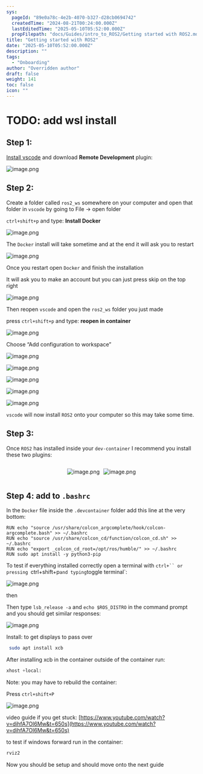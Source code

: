 ```yaml
---
sys:
  pageId: "89e0a78c-4e2b-4070-b327-d28cb0694742"
  createdTime: "2024-08-21T00:24:00.000Z"
  lastEditedTime: "2025-05-10T05:52:00.000Z"
  propFilepath: "docs/Guides/intro_to_ROS2/Getting started with ROS2.md"
title: "Getting started with ROS2"
date: "2025-05-10T05:52:00.000Z"
description: ""
tags:
  - "Onboarding"
author: "Overridden author"
draft: false
weight: 141
toc: false
icon: ""
---
```


# TODO: add wsl install

## Step 1:

[Install vscode](https://code.visualstudio.com/download) and download **Remote Development** plugin:

![image.png](https://prod-files-secure.s3.us-west-2.amazonaws.com/d518164a-d88e-44d1-a4ee-3adb3bd8bce0/efb52993-1881-4a40-b95e-6f020334f022/image.png?X-Amz-Algorithm=AWS4-HMAC-SHA256&X-Amz-Content-Sha256=UNSIGNED-PAYLOAD&X-Amz-Credential=ASIAZI2LB4667OLOSKIR%2F20250623%2Fus-west-2%2Fs3%2Faws4_request&X-Amz-Date=20250623T201033Z&X-Amz-Expires=3600&X-Amz-Security-Token=IQoJb3JpZ2luX2VjECIaCXVzLXdlc3QtMiJIMEYCIQDpqqVmx0xuSTmWZHjpdgN7vH0AR93uiTGir0%2FBxvlvpgIhANXGZEv0paGQxPt5ajwc4fnfIBzjutG55mBD%2F5Rc5nN3Kv8DCBsQABoMNjM3NDIzMTgzODA1IgzefACZl7fjlEDEX44q3AOOl0VkuDzh7SNWVdyYKbtn9A5efajz8QK1X6qN4ZN4J%2BAhh2M2AXsXW37qeAkDXs8b%2BEF5ZFra5enoxYbKslomEoOTXzRa%2F2DwZGwW0ZznW1AVy0V6Gug3xI9bLurDWjTncZltN9Pb68RX0rhpEpzKVCs5RNDf%2Bn%2FBlyDCSBod1nO0B6yJ2EhvTm211vy5oIrmUZIITytxjCVOjHBBVr7smV0HxvziceCer5Ar8sXRWXFvub0E55IjPFTOPmR%2F%2BDw4sqUbz0qPx3wzOTuxTsubFZwF1JswbUMD5qKUbKjCOCLeckbd7ndQvi9CGl8y7oQau8%2FOEPLHSsNbYdVST5ABHIOMioDolz92rmbL4KFA%2B0kleJ5Z8J11BFSmlnIsJqPC2mXdBoSM%2FuaXoxhHB1LxFrfTcQJyiyPet5ts%2BB9dcOyqBwpx%2F6c7xrz9B3%2BXum6%2BA3RPX2rhvZcjKB3c1N%2BPmTwKWdfcLPVndKo%2BbLO4M%2F4KreABygB7SlLsITrB9isgYgUorpyWDhTmSwWkjv61CsFo1IdrXkenR9eLAarxfocdHT9qBeSXZkh8%2FZeqAuT7Ngflf98eNih2L%2B2bmizf53bfr%2B3A%2FdZrZGLZPOunDcjQ6lGK0rgLOjMinDDoqubCBjqkAZxVxnbAosT7SXrese5km%2FuOMJg3LPkfWbhYdYxMJIPiDoMaWJ9IQkLDPIM69pnSEKV4NjfySZqVXJTqatpMEtX442nbHbuhYfdLHlvEwnvWxg%2FO4jOKn48mPBYFht%2F2ZU3sRg5fOpJlwCyS9VhfyWhjOQXfwejK5d3egiShszqE6PC20mBnotpRO1k028MDD58Ynk2XbMyOdIcR44ZkfvYWXljf&X-Amz-Signature=801f83bf4f82a6e643b4dff27b11a2856dcbbbe1e2d2accb1a88b82c9fdfaecb&X-Amz-SignedHeaders=host&x-amz-checksum-mode=ENABLED&x-id=GetObject)

## Step 2:

Create a folder called `ros2_ws` somewhere on your computer and open that folder in `vscode` by going to File → open folder 

`ctrl+shift+p` and type: **Install Docker**

![image.png](https://prod-files-secure.s3.us-west-2.amazonaws.com/d518164a-d88e-44d1-a4ee-3adb3bd8bce0/2269dc0e-1cd5-47ff-bceb-c04ad9b2eab0/image.png?X-Amz-Algorithm=AWS4-HMAC-SHA256&X-Amz-Content-Sha256=UNSIGNED-PAYLOAD&X-Amz-Credential=ASIAZI2LB4667OLOSKIR%2F20250623%2Fus-west-2%2Fs3%2Faws4_request&X-Amz-Date=20250623T201033Z&X-Amz-Expires=3600&X-Amz-Security-Token=IQoJb3JpZ2luX2VjECIaCXVzLXdlc3QtMiJIMEYCIQDpqqVmx0xuSTmWZHjpdgN7vH0AR93uiTGir0%2FBxvlvpgIhANXGZEv0paGQxPt5ajwc4fnfIBzjutG55mBD%2F5Rc5nN3Kv8DCBsQABoMNjM3NDIzMTgzODA1IgzefACZl7fjlEDEX44q3AOOl0VkuDzh7SNWVdyYKbtn9A5efajz8QK1X6qN4ZN4J%2BAhh2M2AXsXW37qeAkDXs8b%2BEF5ZFra5enoxYbKslomEoOTXzRa%2F2DwZGwW0ZznW1AVy0V6Gug3xI9bLurDWjTncZltN9Pb68RX0rhpEpzKVCs5RNDf%2Bn%2FBlyDCSBod1nO0B6yJ2EhvTm211vy5oIrmUZIITytxjCVOjHBBVr7smV0HxvziceCer5Ar8sXRWXFvub0E55IjPFTOPmR%2F%2BDw4sqUbz0qPx3wzOTuxTsubFZwF1JswbUMD5qKUbKjCOCLeckbd7ndQvi9CGl8y7oQau8%2FOEPLHSsNbYdVST5ABHIOMioDolz92rmbL4KFA%2B0kleJ5Z8J11BFSmlnIsJqPC2mXdBoSM%2FuaXoxhHB1LxFrfTcQJyiyPet5ts%2BB9dcOyqBwpx%2F6c7xrz9B3%2BXum6%2BA3RPX2rhvZcjKB3c1N%2BPmTwKWdfcLPVndKo%2BbLO4M%2F4KreABygB7SlLsITrB9isgYgUorpyWDhTmSwWkjv61CsFo1IdrXkenR9eLAarxfocdHT9qBeSXZkh8%2FZeqAuT7Ngflf98eNih2L%2B2bmizf53bfr%2B3A%2FdZrZGLZPOunDcjQ6lGK0rgLOjMinDDoqubCBjqkAZxVxnbAosT7SXrese5km%2FuOMJg3LPkfWbhYdYxMJIPiDoMaWJ9IQkLDPIM69pnSEKV4NjfySZqVXJTqatpMEtX442nbHbuhYfdLHlvEwnvWxg%2FO4jOKn48mPBYFht%2F2ZU3sRg5fOpJlwCyS9VhfyWhjOQXfwejK5d3egiShszqE6PC20mBnotpRO1k028MDD58Ynk2XbMyOdIcR44ZkfvYWXljf&X-Amz-Signature=fe776e655731950d17104d2cdd89be573157a2e33da66d96737bdd5b11a28a9e&X-Amz-SignedHeaders=host&x-amz-checksum-mode=ENABLED&x-id=GetObject)

The `Docker` install will take sometime and at the end it will ask you to restart

![image.png](https://prod-files-secure.s3.us-west-2.amazonaws.com/d518164a-d88e-44d1-a4ee-3adb3bd8bce0/ed233f78-be33-4b1f-b89c-9c346c0e961e/image.png?X-Amz-Algorithm=AWS4-HMAC-SHA256&X-Amz-Content-Sha256=UNSIGNED-PAYLOAD&X-Amz-Credential=ASIAZI2LB4667OLOSKIR%2F20250623%2Fus-west-2%2Fs3%2Faws4_request&X-Amz-Date=20250623T201033Z&X-Amz-Expires=3600&X-Amz-Security-Token=IQoJb3JpZ2luX2VjECIaCXVzLXdlc3QtMiJIMEYCIQDpqqVmx0xuSTmWZHjpdgN7vH0AR93uiTGir0%2FBxvlvpgIhANXGZEv0paGQxPt5ajwc4fnfIBzjutG55mBD%2F5Rc5nN3Kv8DCBsQABoMNjM3NDIzMTgzODA1IgzefACZl7fjlEDEX44q3AOOl0VkuDzh7SNWVdyYKbtn9A5efajz8QK1X6qN4ZN4J%2BAhh2M2AXsXW37qeAkDXs8b%2BEF5ZFra5enoxYbKslomEoOTXzRa%2F2DwZGwW0ZznW1AVy0V6Gug3xI9bLurDWjTncZltN9Pb68RX0rhpEpzKVCs5RNDf%2Bn%2FBlyDCSBod1nO0B6yJ2EhvTm211vy5oIrmUZIITytxjCVOjHBBVr7smV0HxvziceCer5Ar8sXRWXFvub0E55IjPFTOPmR%2F%2BDw4sqUbz0qPx3wzOTuxTsubFZwF1JswbUMD5qKUbKjCOCLeckbd7ndQvi9CGl8y7oQau8%2FOEPLHSsNbYdVST5ABHIOMioDolz92rmbL4KFA%2B0kleJ5Z8J11BFSmlnIsJqPC2mXdBoSM%2FuaXoxhHB1LxFrfTcQJyiyPet5ts%2BB9dcOyqBwpx%2F6c7xrz9B3%2BXum6%2BA3RPX2rhvZcjKB3c1N%2BPmTwKWdfcLPVndKo%2BbLO4M%2F4KreABygB7SlLsITrB9isgYgUorpyWDhTmSwWkjv61CsFo1IdrXkenR9eLAarxfocdHT9qBeSXZkh8%2FZeqAuT7Ngflf98eNih2L%2B2bmizf53bfr%2B3A%2FdZrZGLZPOunDcjQ6lGK0rgLOjMinDDoqubCBjqkAZxVxnbAosT7SXrese5km%2FuOMJg3LPkfWbhYdYxMJIPiDoMaWJ9IQkLDPIM69pnSEKV4NjfySZqVXJTqatpMEtX442nbHbuhYfdLHlvEwnvWxg%2FO4jOKn48mPBYFht%2F2ZU3sRg5fOpJlwCyS9VhfyWhjOQXfwejK5d3egiShszqE6PC20mBnotpRO1k028MDD58Ynk2XbMyOdIcR44ZkfvYWXljf&X-Amz-Signature=e11014d12e7f2520f41b16303f2be427c8a9e2df2709ef2c4b199555f31d53d3&X-Amz-SignedHeaders=host&x-amz-checksum-mode=ENABLED&x-id=GetObject)

Once you restart open `Docker` and finish the installation

It will ask you to make an account but you can just press skip on the top right

![image.png](https://prod-files-secure.s3.us-west-2.amazonaws.com/d518164a-d88e-44d1-a4ee-3adb3bd8bce0/21010ad9-1659-4fd9-9f59-9932a09b2a3d/image.png?X-Amz-Algorithm=AWS4-HMAC-SHA256&X-Amz-Content-Sha256=UNSIGNED-PAYLOAD&X-Amz-Credential=ASIAZI2LB4667OLOSKIR%2F20250623%2Fus-west-2%2Fs3%2Faws4_request&X-Amz-Date=20250623T201033Z&X-Amz-Expires=3600&X-Amz-Security-Token=IQoJb3JpZ2luX2VjECIaCXVzLXdlc3QtMiJIMEYCIQDpqqVmx0xuSTmWZHjpdgN7vH0AR93uiTGir0%2FBxvlvpgIhANXGZEv0paGQxPt5ajwc4fnfIBzjutG55mBD%2F5Rc5nN3Kv8DCBsQABoMNjM3NDIzMTgzODA1IgzefACZl7fjlEDEX44q3AOOl0VkuDzh7SNWVdyYKbtn9A5efajz8QK1X6qN4ZN4J%2BAhh2M2AXsXW37qeAkDXs8b%2BEF5ZFra5enoxYbKslomEoOTXzRa%2F2DwZGwW0ZznW1AVy0V6Gug3xI9bLurDWjTncZltN9Pb68RX0rhpEpzKVCs5RNDf%2Bn%2FBlyDCSBod1nO0B6yJ2EhvTm211vy5oIrmUZIITytxjCVOjHBBVr7smV0HxvziceCer5Ar8sXRWXFvub0E55IjPFTOPmR%2F%2BDw4sqUbz0qPx3wzOTuxTsubFZwF1JswbUMD5qKUbKjCOCLeckbd7ndQvi9CGl8y7oQau8%2FOEPLHSsNbYdVST5ABHIOMioDolz92rmbL4KFA%2B0kleJ5Z8J11BFSmlnIsJqPC2mXdBoSM%2FuaXoxhHB1LxFrfTcQJyiyPet5ts%2BB9dcOyqBwpx%2F6c7xrz9B3%2BXum6%2BA3RPX2rhvZcjKB3c1N%2BPmTwKWdfcLPVndKo%2BbLO4M%2F4KreABygB7SlLsITrB9isgYgUorpyWDhTmSwWkjv61CsFo1IdrXkenR9eLAarxfocdHT9qBeSXZkh8%2FZeqAuT7Ngflf98eNih2L%2B2bmizf53bfr%2B3A%2FdZrZGLZPOunDcjQ6lGK0rgLOjMinDDoqubCBjqkAZxVxnbAosT7SXrese5km%2FuOMJg3LPkfWbhYdYxMJIPiDoMaWJ9IQkLDPIM69pnSEKV4NjfySZqVXJTqatpMEtX442nbHbuhYfdLHlvEwnvWxg%2FO4jOKn48mPBYFht%2F2ZU3sRg5fOpJlwCyS9VhfyWhjOQXfwejK5d3egiShszqE6PC20mBnotpRO1k028MDD58Ynk2XbMyOdIcR44ZkfvYWXljf&X-Amz-Signature=f01c8b5e12a4ce9dbd6ae674cc67255e4383c556ab2f9197213bd92b2ecbc378&X-Amz-SignedHeaders=host&x-amz-checksum-mode=ENABLED&x-id=GetObject)

Then reopen `vscode` and open the `ros2_ws` folder you just made

press `ctrl+shift+p` and type: **reopen in container**

![image.png](https://prod-files-secure.s3.us-west-2.amazonaws.com/d518164a-d88e-44d1-a4ee-3adb3bd8bce0/4e93b8c2-41ad-488c-8095-c74205196118/image.png?X-Amz-Algorithm=AWS4-HMAC-SHA256&X-Amz-Content-Sha256=UNSIGNED-PAYLOAD&X-Amz-Credential=ASIAZI2LB4667OLOSKIR%2F20250623%2Fus-west-2%2Fs3%2Faws4_request&X-Amz-Date=20250623T201033Z&X-Amz-Expires=3600&X-Amz-Security-Token=IQoJb3JpZ2luX2VjECIaCXVzLXdlc3QtMiJIMEYCIQDpqqVmx0xuSTmWZHjpdgN7vH0AR93uiTGir0%2FBxvlvpgIhANXGZEv0paGQxPt5ajwc4fnfIBzjutG55mBD%2F5Rc5nN3Kv8DCBsQABoMNjM3NDIzMTgzODA1IgzefACZl7fjlEDEX44q3AOOl0VkuDzh7SNWVdyYKbtn9A5efajz8QK1X6qN4ZN4J%2BAhh2M2AXsXW37qeAkDXs8b%2BEF5ZFra5enoxYbKslomEoOTXzRa%2F2DwZGwW0ZznW1AVy0V6Gug3xI9bLurDWjTncZltN9Pb68RX0rhpEpzKVCs5RNDf%2Bn%2FBlyDCSBod1nO0B6yJ2EhvTm211vy5oIrmUZIITytxjCVOjHBBVr7smV0HxvziceCer5Ar8sXRWXFvub0E55IjPFTOPmR%2F%2BDw4sqUbz0qPx3wzOTuxTsubFZwF1JswbUMD5qKUbKjCOCLeckbd7ndQvi9CGl8y7oQau8%2FOEPLHSsNbYdVST5ABHIOMioDolz92rmbL4KFA%2B0kleJ5Z8J11BFSmlnIsJqPC2mXdBoSM%2FuaXoxhHB1LxFrfTcQJyiyPet5ts%2BB9dcOyqBwpx%2F6c7xrz9B3%2BXum6%2BA3RPX2rhvZcjKB3c1N%2BPmTwKWdfcLPVndKo%2BbLO4M%2F4KreABygB7SlLsITrB9isgYgUorpyWDhTmSwWkjv61CsFo1IdrXkenR9eLAarxfocdHT9qBeSXZkh8%2FZeqAuT7Ngflf98eNih2L%2B2bmizf53bfr%2B3A%2FdZrZGLZPOunDcjQ6lGK0rgLOjMinDDoqubCBjqkAZxVxnbAosT7SXrese5km%2FuOMJg3LPkfWbhYdYxMJIPiDoMaWJ9IQkLDPIM69pnSEKV4NjfySZqVXJTqatpMEtX442nbHbuhYfdLHlvEwnvWxg%2FO4jOKn48mPBYFht%2F2ZU3sRg5fOpJlwCyS9VhfyWhjOQXfwejK5d3egiShszqE6PC20mBnotpRO1k028MDD58Ynk2XbMyOdIcR44ZkfvYWXljf&X-Amz-Signature=d548d27a3851721283c27e10cc8934443bf1d6c771c8d0607dde5b6bcf59835b&X-Amz-SignedHeaders=host&x-amz-checksum-mode=ENABLED&x-id=GetObject)

Choose “Add configuration to workspace”

![image.png](https://prod-files-secure.s3.us-west-2.amazonaws.com/d518164a-d88e-44d1-a4ee-3adb3bd8bce0/9560b282-5060-4989-ba37-97e7b2c22476/image.png?X-Amz-Algorithm=AWS4-HMAC-SHA256&X-Amz-Content-Sha256=UNSIGNED-PAYLOAD&X-Amz-Credential=ASIAZI2LB4667OLOSKIR%2F20250623%2Fus-west-2%2Fs3%2Faws4_request&X-Amz-Date=20250623T201033Z&X-Amz-Expires=3600&X-Amz-Security-Token=IQoJb3JpZ2luX2VjECIaCXVzLXdlc3QtMiJIMEYCIQDpqqVmx0xuSTmWZHjpdgN7vH0AR93uiTGir0%2FBxvlvpgIhANXGZEv0paGQxPt5ajwc4fnfIBzjutG55mBD%2F5Rc5nN3Kv8DCBsQABoMNjM3NDIzMTgzODA1IgzefACZl7fjlEDEX44q3AOOl0VkuDzh7SNWVdyYKbtn9A5efajz8QK1X6qN4ZN4J%2BAhh2M2AXsXW37qeAkDXs8b%2BEF5ZFra5enoxYbKslomEoOTXzRa%2F2DwZGwW0ZznW1AVy0V6Gug3xI9bLurDWjTncZltN9Pb68RX0rhpEpzKVCs5RNDf%2Bn%2FBlyDCSBod1nO0B6yJ2EhvTm211vy5oIrmUZIITytxjCVOjHBBVr7smV0HxvziceCer5Ar8sXRWXFvub0E55IjPFTOPmR%2F%2BDw4sqUbz0qPx3wzOTuxTsubFZwF1JswbUMD5qKUbKjCOCLeckbd7ndQvi9CGl8y7oQau8%2FOEPLHSsNbYdVST5ABHIOMioDolz92rmbL4KFA%2B0kleJ5Z8J11BFSmlnIsJqPC2mXdBoSM%2FuaXoxhHB1LxFrfTcQJyiyPet5ts%2BB9dcOyqBwpx%2F6c7xrz9B3%2BXum6%2BA3RPX2rhvZcjKB3c1N%2BPmTwKWdfcLPVndKo%2BbLO4M%2F4KreABygB7SlLsITrB9isgYgUorpyWDhTmSwWkjv61CsFo1IdrXkenR9eLAarxfocdHT9qBeSXZkh8%2FZeqAuT7Ngflf98eNih2L%2B2bmizf53bfr%2B3A%2FdZrZGLZPOunDcjQ6lGK0rgLOjMinDDoqubCBjqkAZxVxnbAosT7SXrese5km%2FuOMJg3LPkfWbhYdYxMJIPiDoMaWJ9IQkLDPIM69pnSEKV4NjfySZqVXJTqatpMEtX442nbHbuhYfdLHlvEwnvWxg%2FO4jOKn48mPBYFht%2F2ZU3sRg5fOpJlwCyS9VhfyWhjOQXfwejK5d3egiShszqE6PC20mBnotpRO1k028MDD58Ynk2XbMyOdIcR44ZkfvYWXljf&X-Amz-Signature=388369e93235d15b8f176df7b73280fdbb8e5cf3366538aa8e5fcd60ec5abcbf&X-Amz-SignedHeaders=host&x-amz-checksum-mode=ENABLED&x-id=GetObject)

![image.png](https://prod-files-secure.s3.us-west-2.amazonaws.com/d518164a-d88e-44d1-a4ee-3adb3bd8bce0/2ee63f81-886b-48e8-a553-dc6e5eac99e4/image.png?X-Amz-Algorithm=AWS4-HMAC-SHA256&X-Amz-Content-Sha256=UNSIGNED-PAYLOAD&X-Amz-Credential=ASIAZI2LB4667OLOSKIR%2F20250623%2Fus-west-2%2Fs3%2Faws4_request&X-Amz-Date=20250623T201033Z&X-Amz-Expires=3600&X-Amz-Security-Token=IQoJb3JpZ2luX2VjECIaCXVzLXdlc3QtMiJIMEYCIQDpqqVmx0xuSTmWZHjpdgN7vH0AR93uiTGir0%2FBxvlvpgIhANXGZEv0paGQxPt5ajwc4fnfIBzjutG55mBD%2F5Rc5nN3Kv8DCBsQABoMNjM3NDIzMTgzODA1IgzefACZl7fjlEDEX44q3AOOl0VkuDzh7SNWVdyYKbtn9A5efajz8QK1X6qN4ZN4J%2BAhh2M2AXsXW37qeAkDXs8b%2BEF5ZFra5enoxYbKslomEoOTXzRa%2F2DwZGwW0ZznW1AVy0V6Gug3xI9bLurDWjTncZltN9Pb68RX0rhpEpzKVCs5RNDf%2Bn%2FBlyDCSBod1nO0B6yJ2EhvTm211vy5oIrmUZIITytxjCVOjHBBVr7smV0HxvziceCer5Ar8sXRWXFvub0E55IjPFTOPmR%2F%2BDw4sqUbz0qPx3wzOTuxTsubFZwF1JswbUMD5qKUbKjCOCLeckbd7ndQvi9CGl8y7oQau8%2FOEPLHSsNbYdVST5ABHIOMioDolz92rmbL4KFA%2B0kleJ5Z8J11BFSmlnIsJqPC2mXdBoSM%2FuaXoxhHB1LxFrfTcQJyiyPet5ts%2BB9dcOyqBwpx%2F6c7xrz9B3%2BXum6%2BA3RPX2rhvZcjKB3c1N%2BPmTwKWdfcLPVndKo%2BbLO4M%2F4KreABygB7SlLsITrB9isgYgUorpyWDhTmSwWkjv61CsFo1IdrXkenR9eLAarxfocdHT9qBeSXZkh8%2FZeqAuT7Ngflf98eNih2L%2B2bmizf53bfr%2B3A%2FdZrZGLZPOunDcjQ6lGK0rgLOjMinDDoqubCBjqkAZxVxnbAosT7SXrese5km%2FuOMJg3LPkfWbhYdYxMJIPiDoMaWJ9IQkLDPIM69pnSEKV4NjfySZqVXJTqatpMEtX442nbHbuhYfdLHlvEwnvWxg%2FO4jOKn48mPBYFht%2F2ZU3sRg5fOpJlwCyS9VhfyWhjOQXfwejK5d3egiShszqE6PC20mBnotpRO1k028MDD58Ynk2XbMyOdIcR44ZkfvYWXljf&X-Amz-Signature=a7f8a450f296031535fe6292ba7c99cfd1f9ef0287ae97b1bb7ab9508879640f&X-Amz-SignedHeaders=host&x-amz-checksum-mode=ENABLED&x-id=GetObject)

![image.png](https://prod-files-secure.s3.us-west-2.amazonaws.com/d518164a-d88e-44d1-a4ee-3adb3bd8bce0/ae1580b2-b048-407e-aed9-b584224a7a04/image.png?X-Amz-Algorithm=AWS4-HMAC-SHA256&X-Amz-Content-Sha256=UNSIGNED-PAYLOAD&X-Amz-Credential=ASIAZI2LB4667OLOSKIR%2F20250623%2Fus-west-2%2Fs3%2Faws4_request&X-Amz-Date=20250623T201033Z&X-Amz-Expires=3600&X-Amz-Security-Token=IQoJb3JpZ2luX2VjECIaCXVzLXdlc3QtMiJIMEYCIQDpqqVmx0xuSTmWZHjpdgN7vH0AR93uiTGir0%2FBxvlvpgIhANXGZEv0paGQxPt5ajwc4fnfIBzjutG55mBD%2F5Rc5nN3Kv8DCBsQABoMNjM3NDIzMTgzODA1IgzefACZl7fjlEDEX44q3AOOl0VkuDzh7SNWVdyYKbtn9A5efajz8QK1X6qN4ZN4J%2BAhh2M2AXsXW37qeAkDXs8b%2BEF5ZFra5enoxYbKslomEoOTXzRa%2F2DwZGwW0ZznW1AVy0V6Gug3xI9bLurDWjTncZltN9Pb68RX0rhpEpzKVCs5RNDf%2Bn%2FBlyDCSBod1nO0B6yJ2EhvTm211vy5oIrmUZIITytxjCVOjHBBVr7smV0HxvziceCer5Ar8sXRWXFvub0E55IjPFTOPmR%2F%2BDw4sqUbz0qPx3wzOTuxTsubFZwF1JswbUMD5qKUbKjCOCLeckbd7ndQvi9CGl8y7oQau8%2FOEPLHSsNbYdVST5ABHIOMioDolz92rmbL4KFA%2B0kleJ5Z8J11BFSmlnIsJqPC2mXdBoSM%2FuaXoxhHB1LxFrfTcQJyiyPet5ts%2BB9dcOyqBwpx%2F6c7xrz9B3%2BXum6%2BA3RPX2rhvZcjKB3c1N%2BPmTwKWdfcLPVndKo%2BbLO4M%2F4KreABygB7SlLsITrB9isgYgUorpyWDhTmSwWkjv61CsFo1IdrXkenR9eLAarxfocdHT9qBeSXZkh8%2FZeqAuT7Ngflf98eNih2L%2B2bmizf53bfr%2B3A%2FdZrZGLZPOunDcjQ6lGK0rgLOjMinDDoqubCBjqkAZxVxnbAosT7SXrese5km%2FuOMJg3LPkfWbhYdYxMJIPiDoMaWJ9IQkLDPIM69pnSEKV4NjfySZqVXJTqatpMEtX442nbHbuhYfdLHlvEwnvWxg%2FO4jOKn48mPBYFht%2F2ZU3sRg5fOpJlwCyS9VhfyWhjOQXfwejK5d3egiShszqE6PC20mBnotpRO1k028MDD58Ynk2XbMyOdIcR44ZkfvYWXljf&X-Amz-Signature=c1f2397f0a83a92ec7de5dd91aad80635e11fcbb706457fc9ebcb57c9927c30b&X-Amz-SignedHeaders=host&x-amz-checksum-mode=ENABLED&x-id=GetObject)

![image.png](https://prod-files-secure.s3.us-west-2.amazonaws.com/d518164a-d88e-44d1-a4ee-3adb3bd8bce0/53255b28-f75e-430f-b9e3-c0ac8577e42b/image.png?X-Amz-Algorithm=AWS4-HMAC-SHA256&X-Amz-Content-Sha256=UNSIGNED-PAYLOAD&X-Amz-Credential=ASIAZI2LB4667OLOSKIR%2F20250623%2Fus-west-2%2Fs3%2Faws4_request&X-Amz-Date=20250623T201033Z&X-Amz-Expires=3600&X-Amz-Security-Token=IQoJb3JpZ2luX2VjECIaCXVzLXdlc3QtMiJIMEYCIQDpqqVmx0xuSTmWZHjpdgN7vH0AR93uiTGir0%2FBxvlvpgIhANXGZEv0paGQxPt5ajwc4fnfIBzjutG55mBD%2F5Rc5nN3Kv8DCBsQABoMNjM3NDIzMTgzODA1IgzefACZl7fjlEDEX44q3AOOl0VkuDzh7SNWVdyYKbtn9A5efajz8QK1X6qN4ZN4J%2BAhh2M2AXsXW37qeAkDXs8b%2BEF5ZFra5enoxYbKslomEoOTXzRa%2F2DwZGwW0ZznW1AVy0V6Gug3xI9bLurDWjTncZltN9Pb68RX0rhpEpzKVCs5RNDf%2Bn%2FBlyDCSBod1nO0B6yJ2EhvTm211vy5oIrmUZIITytxjCVOjHBBVr7smV0HxvziceCer5Ar8sXRWXFvub0E55IjPFTOPmR%2F%2BDw4sqUbz0qPx3wzOTuxTsubFZwF1JswbUMD5qKUbKjCOCLeckbd7ndQvi9CGl8y7oQau8%2FOEPLHSsNbYdVST5ABHIOMioDolz92rmbL4KFA%2B0kleJ5Z8J11BFSmlnIsJqPC2mXdBoSM%2FuaXoxhHB1LxFrfTcQJyiyPet5ts%2BB9dcOyqBwpx%2F6c7xrz9B3%2BXum6%2BA3RPX2rhvZcjKB3c1N%2BPmTwKWdfcLPVndKo%2BbLO4M%2F4KreABygB7SlLsITrB9isgYgUorpyWDhTmSwWkjv61CsFo1IdrXkenR9eLAarxfocdHT9qBeSXZkh8%2FZeqAuT7Ngflf98eNih2L%2B2bmizf53bfr%2B3A%2FdZrZGLZPOunDcjQ6lGK0rgLOjMinDDoqubCBjqkAZxVxnbAosT7SXrese5km%2FuOMJg3LPkfWbhYdYxMJIPiDoMaWJ9IQkLDPIM69pnSEKV4NjfySZqVXJTqatpMEtX442nbHbuhYfdLHlvEwnvWxg%2FO4jOKn48mPBYFht%2F2ZU3sRg5fOpJlwCyS9VhfyWhjOQXfwejK5d3egiShszqE6PC20mBnotpRO1k028MDD58Ynk2XbMyOdIcR44ZkfvYWXljf&X-Amz-Signature=b26e77662fc4ed96652ce475f37d57ac014b7864daae25875ed5bcbe5e6e8d1e&X-Amz-SignedHeaders=host&x-amz-checksum-mode=ENABLED&x-id=GetObject)

![image.png](https://prod-files-secure.s3.us-west-2.amazonaws.com/d518164a-d88e-44d1-a4ee-3adb3bd8bce0/7c562767-5af9-4ffb-97d1-327bcdf4ee00/image.png?X-Amz-Algorithm=AWS4-HMAC-SHA256&X-Amz-Content-Sha256=UNSIGNED-PAYLOAD&X-Amz-Credential=ASIAZI2LB4667OLOSKIR%2F20250623%2Fus-west-2%2Fs3%2Faws4_request&X-Amz-Date=20250623T201033Z&X-Amz-Expires=3600&X-Amz-Security-Token=IQoJb3JpZ2luX2VjECIaCXVzLXdlc3QtMiJIMEYCIQDpqqVmx0xuSTmWZHjpdgN7vH0AR93uiTGir0%2FBxvlvpgIhANXGZEv0paGQxPt5ajwc4fnfIBzjutG55mBD%2F5Rc5nN3Kv8DCBsQABoMNjM3NDIzMTgzODA1IgzefACZl7fjlEDEX44q3AOOl0VkuDzh7SNWVdyYKbtn9A5efajz8QK1X6qN4ZN4J%2BAhh2M2AXsXW37qeAkDXs8b%2BEF5ZFra5enoxYbKslomEoOTXzRa%2F2DwZGwW0ZznW1AVy0V6Gug3xI9bLurDWjTncZltN9Pb68RX0rhpEpzKVCs5RNDf%2Bn%2FBlyDCSBod1nO0B6yJ2EhvTm211vy5oIrmUZIITytxjCVOjHBBVr7smV0HxvziceCer5Ar8sXRWXFvub0E55IjPFTOPmR%2F%2BDw4sqUbz0qPx3wzOTuxTsubFZwF1JswbUMD5qKUbKjCOCLeckbd7ndQvi9CGl8y7oQau8%2FOEPLHSsNbYdVST5ABHIOMioDolz92rmbL4KFA%2B0kleJ5Z8J11BFSmlnIsJqPC2mXdBoSM%2FuaXoxhHB1LxFrfTcQJyiyPet5ts%2BB9dcOyqBwpx%2F6c7xrz9B3%2BXum6%2BA3RPX2rhvZcjKB3c1N%2BPmTwKWdfcLPVndKo%2BbLO4M%2F4KreABygB7SlLsITrB9isgYgUorpyWDhTmSwWkjv61CsFo1IdrXkenR9eLAarxfocdHT9qBeSXZkh8%2FZeqAuT7Ngflf98eNih2L%2B2bmizf53bfr%2B3A%2FdZrZGLZPOunDcjQ6lGK0rgLOjMinDDoqubCBjqkAZxVxnbAosT7SXrese5km%2FuOMJg3LPkfWbhYdYxMJIPiDoMaWJ9IQkLDPIM69pnSEKV4NjfySZqVXJTqatpMEtX442nbHbuhYfdLHlvEwnvWxg%2FO4jOKn48mPBYFht%2F2ZU3sRg5fOpJlwCyS9VhfyWhjOQXfwejK5d3egiShszqE6PC20mBnotpRO1k028MDD58Ynk2XbMyOdIcR44ZkfvYWXljf&X-Amz-Signature=28043a746ce7bba51a9bfa91135249fa0c967c09dfc2d3e7d9a1dbbdcf9e38e0&X-Amz-SignedHeaders=host&x-amz-checksum-mode=ENABLED&x-id=GetObject)

`vscode` will now install `ROS2` onto your computer so this may take some time.

## Step 3:

Once `ROS2` has installed inside your `dev-container` I recommend you install these two plugins:

<div style="display: flex;flex-direction: row; column-gap:10px; max-width: 630px;justify-content: center;">
<div>

![image.png](https://prod-files-secure.s3.us-west-2.amazonaws.com/d518164a-d88e-44d1-a4ee-3adb3bd8bce0/3fc3d550-5a54-4ba1-ba6b-faa01cdb7369/image.png?X-Amz-Algorithm=AWS4-HMAC-SHA256&X-Amz-Content-Sha256=UNSIGNED-PAYLOAD&X-Amz-Credential=ASIAZI2LB4666Y6NRG7Y%2F20250623%2Fus-west-2%2Fs3%2Faws4_request&X-Amz-Date=20250623T201035Z&X-Amz-Expires=3600&X-Amz-Security-Token=IQoJb3JpZ2luX2VjECIaCXVzLXdlc3QtMiJGMEQCIE5Qn3ouBxMYS%2B%2FrV336BpNyWYq4H2zYkoQC1ECKaOCMAiAgiZxXSDSuoNB4RfLRPN6r2WNlkbZBwLhWkJrOQZH8Wyr%2FAwgbEAAaDDYzNzQyMzE4MzgwNSIMVFcTpOYXkRuQRiqfKtwDoxbs3eOuiYYTMYKeUpWBPMOPPboYvZLW9zgEvLXFpOoMWQczfnTjw0PBc9OG0WpRQzVxZlzDjRHtftSXkTCSKz3Wn7nv8HcSIrw%2B6oTnndqPp%2BzuQMh6k5ehoCfMxBZiu8JprPGliEahh6n3ORfQubRV7xVCR5kgofwuEAq8guQN4%2F4%2FZykuc4fAY4p8kfScfVk8lCqrU2hXkPCbbgAuPRLg%2Fi4wczG6kymJiPO2qYVwxXsBF%2FvsVBbZmu1GEZy9inccz984MwMGU0dSYdLdW9HvtYnub4XMPlNhTgomwCCCngUqsywPighBy5RSCsQVTd37kSoAHwOevC1VKCMBOEvdGvxTDLaeD%2FAIFrUFoAqOZ%2FZcZK9e2e1LxuUcWQSel871%2B4Xe0StUcr9W6uEaZSzNUegyIgwwAzlxIMEBX4zJKigWTiS%2FJ1tC1PIxoyjf8jipmhCZgbjLm%2FqkkXKHO3td05ePMlgPLJOv%2FEl1i7pjSTjKEn1foaG8S2kVfygv7JaGFnJneZ7tpeUgzwLxIdOxjFzriHdn3jfWHfFt8119azgvsvFmZRXmI0pgiBE9Oto31%2BCId39pypDQfB%2BENF6KdD70WcxDnwMJJFVTuPEX4m8ZqrMvwVTvlcEwr6rmwgY6pgEbALbS%2F42IOfhuvhSwfzBKR9yxNb3tBjIz62vK08OrTIwbrH3b5oT5xgUFKiYOhOjCRNgVljZOCntsUniDmvl4DsbrIXXNy%2BkNlwhudEJM2sP6RpY1o2j%2FY%2FtXwGr%2FOyZ%2B2NWUcJGUBxruSarUgBADAbQ046n4HsMSWgVqK%2FUrcKqh%2FAqayBD0AHGHrCm3zMXXtOa26%2FDdwPgBjgaq0CG%2F3xTWXBRF&X-Amz-Signature=33028b8bf26840872e8c3b88c4b61a2f082cbd94f823f360df74bacbf7320980&X-Amz-SignedHeaders=host&x-amz-checksum-mode=ENABLED&x-id=GetObject)

</div>
<div>

![image.png](https://prod-files-secure.s3.us-west-2.amazonaws.com/d518164a-d88e-44d1-a4ee-3adb3bd8bce0/d994cc66-13c2-4093-a5a3-f84cf4601a82/image.png?X-Amz-Algorithm=AWS4-HMAC-SHA256&X-Amz-Content-Sha256=UNSIGNED-PAYLOAD&X-Amz-Credential=ASIAZI2LB466UKRHWSHG%2F20250623%2Fus-west-2%2Fs3%2Faws4_request&X-Amz-Date=20250623T201035Z&X-Amz-Expires=3600&X-Amz-Security-Token=IQoJb3JpZ2luX2VjECIaCXVzLXdlc3QtMiJHMEUCIQCcFCQbX5DqjN70EFq0TPqYIYDFUFhVMda9zQmYoAfMawIgBm8%2BdIfYeVA5G7nyoyzfNe%2FnQH8OxDgceMcP5h19K9Eq%2FwMIGxAAGgw2Mzc0MjMxODM4MDUiDLPmCwgG%2BP1uCEuqqCrcA4U%2BrMDnoq41wkjxEYh3YQaqFyE%2FBnXJ7JSad7tDD%2B5rcH6K4tSDSI0utHY9SEeovE0Qw6Lj3hAy0Urtej9n1V1NtqF9jIx03nGICveg93C4jbliewz5FMRMmmxLgDyHiwTZc4NrMAeIGwVyrBF1C67q7pmk802JzcnaBlCE%2Fz%2B4phPw4xY%2FTBtqsMYTTaj6OtStVIT40qm15wTZuSzoPF4zRIcb8dS0KoAiRCDS%2B3TvEMD231%2BaqY8tpQDP7%2F60rTd%2BeLJZdhiVP13eEf4GzGn0z2nIGP9p9yX5mJXmeZtwSJGB7r8N%2B4grI3%2BPT0IoAL%2BXJHR07DhlGMRd2qT8EiETtLjhT%2BM7bDdKBTQ7lib9GI854IjIVzCVV1ZBzSHYbVJ0wiC%2FZZhp9RjWhGYVz6VsgORaQvddvRHJcvPuUui7%2BjHy4mJYGuTkAuG77bIXCwl3bUGwrC%2FEMMLCePfdF48bajAXHhXgy%2FueQibds7YPe6j6jw6%2FxpHCjZkHnZTpJ9SvnlIVuiPKkg8QiVwA3QMApd6xQ%2Bm27%2BshqaOJtAhRbkEsWmVNunNEQg1g%2FX3u%2Fj44bmJHszhP%2BNd%2FmRuMlTVPUztsQj8S3ue64tTmLLu6wpjnuI8e1jJBe5GeMIuq5sIGOqUBTC%2FNl%2F8WF9jnLOvzjs4lp6vcKF580pg6T%2FPpM3rV8eIRfuSqpR9y%2BSeUsdibEX%2FjX6AsruLatr%2BlC9fXwWTi25u83WZNYSQczELWp6jCbslimoMe3m%2FSNQ6Lf%2F0us2WRxR3pMQy6tCuzmVlzhp9blgNxtdRvopoDMFwtzQ4lkvBBtG5B4KjfI3CvEXRpxLfbDnJPC8Z6ycDqkCEPVy%2F3Y00L50Wn&X-Amz-Signature=67b2767ba1f76420359582a57660b6e96b213947b6909a780ede39fa09f3943a&X-Amz-SignedHeaders=host&x-amz-checksum-mode=ENABLED&x-id=GetObject)

</div>
</div>

## Step 4: add to `.bashrc`

In the `Docker` file inside the `.devcontainer` folder add this line at the very bottom: 

```docker
RUN echo "source /usr/share/colcon_argcomplete/hook/colcon-argcomplete.bash" >> ~/.bashrc
RUN echo "source /usr/share/colcon_cd/function/colcon_cd.sh" >> ~/.bashrc
RUN echo "export _colcon_cd_root=/opt/ros/humble/" >> ~/.bashrc
RUN sudo apt install -y python3-pip 
```

To test if everything installed correctly open a terminal with `ctrl+`` or pressing `ctrl+shift+p` and typing `toggle terminal`:

![image.png](https://prod-files-secure.s3.us-west-2.amazonaws.com/d518164a-d88e-44d1-a4ee-3adb3bd8bce0/6a4943d8-b04e-4c02-9a58-775f3384d1a5/image.png?X-Amz-Algorithm=AWS4-HMAC-SHA256&X-Amz-Content-Sha256=UNSIGNED-PAYLOAD&X-Amz-Credential=ASIAZI2LB4667OLOSKIR%2F20250623%2Fus-west-2%2Fs3%2Faws4_request&X-Amz-Date=20250623T201033Z&X-Amz-Expires=3600&X-Amz-Security-Token=IQoJb3JpZ2luX2VjECIaCXVzLXdlc3QtMiJIMEYCIQDpqqVmx0xuSTmWZHjpdgN7vH0AR93uiTGir0%2FBxvlvpgIhANXGZEv0paGQxPt5ajwc4fnfIBzjutG55mBD%2F5Rc5nN3Kv8DCBsQABoMNjM3NDIzMTgzODA1IgzefACZl7fjlEDEX44q3AOOl0VkuDzh7SNWVdyYKbtn9A5efajz8QK1X6qN4ZN4J%2BAhh2M2AXsXW37qeAkDXs8b%2BEF5ZFra5enoxYbKslomEoOTXzRa%2F2DwZGwW0ZznW1AVy0V6Gug3xI9bLurDWjTncZltN9Pb68RX0rhpEpzKVCs5RNDf%2Bn%2FBlyDCSBod1nO0B6yJ2EhvTm211vy5oIrmUZIITytxjCVOjHBBVr7smV0HxvziceCer5Ar8sXRWXFvub0E55IjPFTOPmR%2F%2BDw4sqUbz0qPx3wzOTuxTsubFZwF1JswbUMD5qKUbKjCOCLeckbd7ndQvi9CGl8y7oQau8%2FOEPLHSsNbYdVST5ABHIOMioDolz92rmbL4KFA%2B0kleJ5Z8J11BFSmlnIsJqPC2mXdBoSM%2FuaXoxhHB1LxFrfTcQJyiyPet5ts%2BB9dcOyqBwpx%2F6c7xrz9B3%2BXum6%2BA3RPX2rhvZcjKB3c1N%2BPmTwKWdfcLPVndKo%2BbLO4M%2F4KreABygB7SlLsITrB9isgYgUorpyWDhTmSwWkjv61CsFo1IdrXkenR9eLAarxfocdHT9qBeSXZkh8%2FZeqAuT7Ngflf98eNih2L%2B2bmizf53bfr%2B3A%2FdZrZGLZPOunDcjQ6lGK0rgLOjMinDDoqubCBjqkAZxVxnbAosT7SXrese5km%2FuOMJg3LPkfWbhYdYxMJIPiDoMaWJ9IQkLDPIM69pnSEKV4NjfySZqVXJTqatpMEtX442nbHbuhYfdLHlvEwnvWxg%2FO4jOKn48mPBYFht%2F2ZU3sRg5fOpJlwCyS9VhfyWhjOQXfwejK5d3egiShszqE6PC20mBnotpRO1k028MDD58Ynk2XbMyOdIcR44ZkfvYWXljf&X-Amz-Signature=df295c74f08195b9db604fb14b4b9afd6e1805915482b5e4f3c486cf02706f4d&X-Amz-SignedHeaders=host&x-amz-checksum-mode=ENABLED&x-id=GetObject)

then 

Then type `lsb_release -a` and `echo $ROS_DISTRO` in the command prompt and you should get similar responses:

![image.png](https://prod-files-secure.s3.us-west-2.amazonaws.com/d518164a-d88e-44d1-a4ee-3adb3bd8bce0/3e635dec-a805-4e85-8b9e-d000e5b71a4e/image.png?X-Amz-Algorithm=AWS4-HMAC-SHA256&X-Amz-Content-Sha256=UNSIGNED-PAYLOAD&X-Amz-Credential=ASIAZI2LB4667OLOSKIR%2F20250623%2Fus-west-2%2Fs3%2Faws4_request&X-Amz-Date=20250623T201033Z&X-Amz-Expires=3600&X-Amz-Security-Token=IQoJb3JpZ2luX2VjECIaCXVzLXdlc3QtMiJIMEYCIQDpqqVmx0xuSTmWZHjpdgN7vH0AR93uiTGir0%2FBxvlvpgIhANXGZEv0paGQxPt5ajwc4fnfIBzjutG55mBD%2F5Rc5nN3Kv8DCBsQABoMNjM3NDIzMTgzODA1IgzefACZl7fjlEDEX44q3AOOl0VkuDzh7SNWVdyYKbtn9A5efajz8QK1X6qN4ZN4J%2BAhh2M2AXsXW37qeAkDXs8b%2BEF5ZFra5enoxYbKslomEoOTXzRa%2F2DwZGwW0ZznW1AVy0V6Gug3xI9bLurDWjTncZltN9Pb68RX0rhpEpzKVCs5RNDf%2Bn%2FBlyDCSBod1nO0B6yJ2EhvTm211vy5oIrmUZIITytxjCVOjHBBVr7smV0HxvziceCer5Ar8sXRWXFvub0E55IjPFTOPmR%2F%2BDw4sqUbz0qPx3wzOTuxTsubFZwF1JswbUMD5qKUbKjCOCLeckbd7ndQvi9CGl8y7oQau8%2FOEPLHSsNbYdVST5ABHIOMioDolz92rmbL4KFA%2B0kleJ5Z8J11BFSmlnIsJqPC2mXdBoSM%2FuaXoxhHB1LxFrfTcQJyiyPet5ts%2BB9dcOyqBwpx%2F6c7xrz9B3%2BXum6%2BA3RPX2rhvZcjKB3c1N%2BPmTwKWdfcLPVndKo%2BbLO4M%2F4KreABygB7SlLsITrB9isgYgUorpyWDhTmSwWkjv61CsFo1IdrXkenR9eLAarxfocdHT9qBeSXZkh8%2FZeqAuT7Ngflf98eNih2L%2B2bmizf53bfr%2B3A%2FdZrZGLZPOunDcjQ6lGK0rgLOjMinDDoqubCBjqkAZxVxnbAosT7SXrese5km%2FuOMJg3LPkfWbhYdYxMJIPiDoMaWJ9IQkLDPIM69pnSEKV4NjfySZqVXJTqatpMEtX442nbHbuhYfdLHlvEwnvWxg%2FO4jOKn48mPBYFht%2F2ZU3sRg5fOpJlwCyS9VhfyWhjOQXfwejK5d3egiShszqE6PC20mBnotpRO1k028MDD58Ynk2XbMyOdIcR44ZkfvYWXljf&X-Amz-Signature=3e7ae955649e11cd171c292590a66ef09e2e92b1efee3e4a638e1cfcd630bb37&X-Amz-SignedHeaders=host&x-amz-checksum-mode=ENABLED&x-id=GetObject)

Install:  to get displays to pass over

```bash
 sudo apt install xcb
```

After installing xcb in the container outside of the container run:

```python
xhost +local:
```

Note: you may have to rebuild the container:

Press `ctrl+shift+P`

![image.png](https://prod-files-secure.s3.us-west-2.amazonaws.com/d518164a-d88e-44d1-a4ee-3adb3bd8bce0/6c2be660-2618-4c38-9c26-53554f7a0b7b/image.png?X-Amz-Algorithm=AWS4-HMAC-SHA256&X-Amz-Content-Sha256=UNSIGNED-PAYLOAD&X-Amz-Credential=ASIAZI2LB4667OLOSKIR%2F20250623%2Fus-west-2%2Fs3%2Faws4_request&X-Amz-Date=20250623T201033Z&X-Amz-Expires=3600&X-Amz-Security-Token=IQoJb3JpZ2luX2VjECIaCXVzLXdlc3QtMiJIMEYCIQDpqqVmx0xuSTmWZHjpdgN7vH0AR93uiTGir0%2FBxvlvpgIhANXGZEv0paGQxPt5ajwc4fnfIBzjutG55mBD%2F5Rc5nN3Kv8DCBsQABoMNjM3NDIzMTgzODA1IgzefACZl7fjlEDEX44q3AOOl0VkuDzh7SNWVdyYKbtn9A5efajz8QK1X6qN4ZN4J%2BAhh2M2AXsXW37qeAkDXs8b%2BEF5ZFra5enoxYbKslomEoOTXzRa%2F2DwZGwW0ZznW1AVy0V6Gug3xI9bLurDWjTncZltN9Pb68RX0rhpEpzKVCs5RNDf%2Bn%2FBlyDCSBod1nO0B6yJ2EhvTm211vy5oIrmUZIITytxjCVOjHBBVr7smV0HxvziceCer5Ar8sXRWXFvub0E55IjPFTOPmR%2F%2BDw4sqUbz0qPx3wzOTuxTsubFZwF1JswbUMD5qKUbKjCOCLeckbd7ndQvi9CGl8y7oQau8%2FOEPLHSsNbYdVST5ABHIOMioDolz92rmbL4KFA%2B0kleJ5Z8J11BFSmlnIsJqPC2mXdBoSM%2FuaXoxhHB1LxFrfTcQJyiyPet5ts%2BB9dcOyqBwpx%2F6c7xrz9B3%2BXum6%2BA3RPX2rhvZcjKB3c1N%2BPmTwKWdfcLPVndKo%2BbLO4M%2F4KreABygB7SlLsITrB9isgYgUorpyWDhTmSwWkjv61CsFo1IdrXkenR9eLAarxfocdHT9qBeSXZkh8%2FZeqAuT7Ngflf98eNih2L%2B2bmizf53bfr%2B3A%2FdZrZGLZPOunDcjQ6lGK0rgLOjMinDDoqubCBjqkAZxVxnbAosT7SXrese5km%2FuOMJg3LPkfWbhYdYxMJIPiDoMaWJ9IQkLDPIM69pnSEKV4NjfySZqVXJTqatpMEtX442nbHbuhYfdLHlvEwnvWxg%2FO4jOKn48mPBYFht%2F2ZU3sRg5fOpJlwCyS9VhfyWhjOQXfwejK5d3egiShszqE6PC20mBnotpRO1k028MDD58Ynk2XbMyOdIcR44ZkfvYWXljf&X-Amz-Signature=c90ced8ce9e2657efd884bf3bfde239f447184f7f941362e07b6da3a6a0a6651&X-Amz-SignedHeaders=host&x-amz-checksum-mode=ENABLED&x-id=GetObject)

video guide if you get stuck: [https://www.youtube.com/watch?v=dihfA7Ol6Mw&t=650s](https://www.youtube.com/watch?v=dihfA7Ol6Mw&t=650s)

to test if windows forward run in the container:

```bash
rviz2
```

Now you should be setup and should move onto the next guide 
